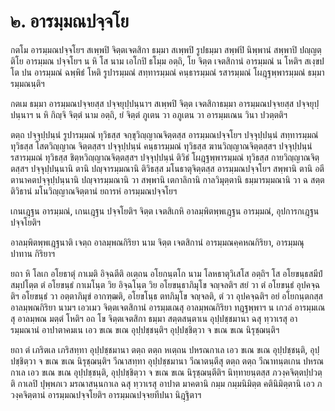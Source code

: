 <h1>๒. อารมฺมณปจฺจโย</h1>
<p>กตโม อารมฺมณปจฺจโยฯ สเพฺพปิ จิตฺตเจตสิกา ธมฺมา สเพฺพปิ รูปธมฺมา สพฺพํปิ นิพฺพานํ สพฺพาปิ ปญฺญตฺติโย อารมฺมณ ปจฺจโยฯ น หิ โส นาม เอโกปิ ธโมฺม อตฺถิ, โย จิตฺต เจตสิกานํ อารมฺมณํ น โหติฯ สเงฺขปโต ปน อารมฺมณํ ฉพฺพิธํ โหติ รูปารมฺมณํ สทฺทารมฺมณํ คนฺธารมฺมณํ รสารมฺมณํ โผฎฺฐพฺพารมฺมณํ ธมฺมารมฺมณนฺติฯ</p>


<p>กตเม ธมฺมา อารมฺมณปจฺจยสฺส ปจฺจยุปฺปนฺนาฯ สเพฺพปิ จิตฺต เจตสิกาธมฺมา อารมฺมณปจฺจยสฺส ปจฺจยุปฺปนฺนาฯ น หิ กิญฺจิ จิตฺตํ นาม อตฺถิ, ยํ จิตฺตํ ภูเตน วา อภูเตน วา อารมฺมเณน วินา ปวตฺตติฯ</p>


<p>ตตฺถ ปจฺจุปฺปนฺนํ รูปารมฺมณํ ทุวิธสฺส จกฺขุวิญฺญาณจิตฺตสฺส อารมฺมณปจฺจโยฯ ปจฺจุปฺปนฺนํ สทฺทารมฺมณํ ทุวิธสฺส โสตวิญฺญาณ จิตฺตสฺสฯ ปจฺจุปฺปนฺนํ คนฺธารมฺมณํ ทุวิธสฺส ฆานวิญฺญาณจิตฺตสฺสฯ ปจฺจุปฺปนฺนํ รสารมฺมณํ ทุวิธสฺส ชิตฺหวิญฺญาณจิตฺตสฺสฯ ปจฺจุปฺปนฺนํ ติวิธํ โผฎฺฐพฺพารมฺมณํ ทุวิธสฺส กายวิญฺญาณจิตฺตสฺสฯ ปจฺจุปฺปนฺนานิ ตานิ ปญฺจารมฺมณานิ ติวิธสฺส มโนธาตุจิตฺตสฺส อารมฺมณปจฺจโยฯ สพฺพานิ ตานิ อตีตานาคตปจฺจุปฺปนฺนานิ ปญฺจารมฺมณานิ วา สพฺพานิ เตกาลิกานิ กาลวิมุตฺตานิ ธมฺมารมฺมณานิ วา ฉ สตฺตติวิธานํ มโนวิญฺญาณจิตฺตานํ ยถารหํ อารมฺมณปจฺจโยฯ</p>


<p>เกนเฎฺฐน อารมฺมณํ, เกนเฎฺฐน ปจฺจโยติฯ จิตฺต เจตสิเกหิ อาลมฺพิตพฺพเฎฺฐน อารมฺมณํ, อุปการกเฎฺฐน ปจฺจโยติฯ</p>


<p>อาลมฺพิตพฺพเฎฺฐนาติ  เจตฺถ อาลมฺพณกิริยา นาม จิตฺต เจตสิกานํ อารมฺมณคฺคหณกิริยา, อารมฺมณุปาทาน กิริยาฯ</p>


<p>ยถา หิ โลเก อโยธาตุํ กาเมติ อิจฺฉตีติ อเตฺถน อโยกนฺตโก นาม โลหธาตุวิเสโส อตฺถิฯ โส อโยขนฺธสมีปํ สมฺปโตฺต ตํ อโยขนฺธํ กาเมโนฺต วิย อิจฺฉโนฺต วิย อโยขนฺธาภิมุโข จญฺจลติฯ สยํ วา ตํ อโยขนฺธํ อุปคจฺฉติฯ อโยขนฺธํ วา อตฺตาภิมุขํ อากฑฺฒติ, อโยขโนฺธ ตทภิมุโข จญฺจลติ, ตํ วา อุปคจฺฉติฯ อยํ อโยกนฺตกสฺส อาลมฺพณกิริยา นามฯ เอวเมว จิตฺตเจตสิกานํ อารมฺมเณสุ อาลมฺพณกิริยา ทฎฺฐพฺพาฯ น เกวลํ อารมฺมเณสุ อาลมฺพณ มตฺตํ โหติฯ อถ โข จิตฺตเจตสิกา ธมฺมา สตฺตสนฺตาเน อุปฺปชฺชมานา ฉสุ ทฺวาเรสุ อารมฺมณานํ อาปาตาคมเน เอว ขเณ ขเณ อุปฺปชฺชนฺติฯ อุปฺปชฺชิตฺวา จ ขเณ ขเณ นิรุชฺฌนฺติฯ</p>


<p>ยถา ตํ เภริตเล เภริสทฺทา อุปฺปชฺชมานา ตตฺถ ตตฺถ หเตฺถน ปหรณกาเล เอว ขเณ ขเณ อุปฺปชฺชนฺติ, อุปฺปชฺชิตฺวา จ ขเณ ขเณ นิรุชฺฌนฺติฯ วีณาสทฺทา อุปฺปชฺชมานา วีณาตนฺตีสุ ตตฺถ ตตฺถ วีณาทนฺตเกน ปหรณกาเล เอว ขเณ ขเณ อุปฺปชฺชนฺติ, อุปฺปชฺชิตฺวา จ ขเณ ขเณ นิรุชฺฌนฺตีติฯ นิทฺทายนฺตสฺส ภวงฺคจิตฺตปฺปวตฺติ กาเลปิ ปุพฺพภเว มรณาสนฺนกาเล ฉสุ ทฺวาเรสุ อาปาต มาคตานิ กมฺม กมฺมนิมิตฺต คตินิมิตฺตานิ เอว ภวงฺคจิตฺตานํ อารมฺมณปจฺจโยติฯ อารมฺมณปจฺจยทีปนา นิฎฺฐิตาฯ</p>





